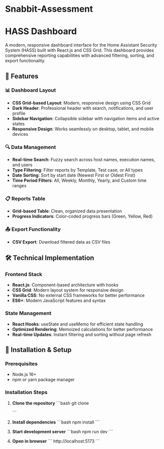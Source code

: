 # Snabbit-Assessment

# HASS Dashboard

A modern, responsive dashboard interface for the Home Assistant Security System (HASS) built with React.js and CSS Grid. This dashboard provides comprehensive reporting capabilities with advanced filtering, sorting, and export functionality.

## 🚀 Features

### 📊 **Dashboard Layout**
- **CSS Grid-based Layout**: Modern, responsive design using CSS Grid
- **Dark Header**: Professional header with search, notifications, and user profile
- **Sidebar Navigation**: Collapsible sidebar with navigation items and active states
- **Responsive Design**: Works seamlessly on desktop, tablet, and mobile devices

### 🔍 **Data Management**
- **Real-time Search**: Fuzzy search across host names, execution names, and users
- **Type Filtering**: Filter reports by Template, Test case, or All types
- **Date Sorting**: Sort by start date (Newest First or Oldest First)
- **Time Period Filters**: All, Weekly, Monthly, Yearly, and Custom time ranges

### 📋 **Reports Table**
- **Grid-based Table**: Clean, organized data presentation
- **Progress Indicators**: Color-coded progress bars (Green, Yellow, Red)

### 📤 **Export Functionality**
- **CSV Export**: Download filtered data as CSV files




## 🛠️ Technical Implementation

### **Frontend Stack**
- **React.js**: Component-based architecture with hooks
- **CSS Grid**: Modern layout system for responsive design
- **Vanilla CSS**: No external CSS frameworks for better performance
- **ES6+**: Modern JavaScript features and syntax


### **State Management**
- **React Hooks**: useState and useMemo for efficient state handling
- **Optimized Rendering**: Memoized calculations for better performance
- **Real-time Updates**: Instant filtering and sorting without page refresh

## 🔧 Installation & Setup

### **Prerequisites**
- Node.js 16+ 
- npm or yarn package manager

### **Installation Steps**
1. **Clone the repository**
   \`\`\`bash
   git clone <repository-url>
  
   \`\`\`

2. **Install dependencies**
   \`\`\`bash
   npm install
   \`\`\`

3. **Start development server**
   \`\`\`bash
   npm run dev
   \`\`\`

4. **Open in browser**
   \`\`\`
   http://localhost:5173
   \`\`\`


